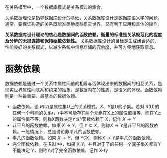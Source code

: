 在关系模型中，一个数据库模式是关系模式的集合。

关系数据理论是指导数据库设计的基础，关系数据库设计是数据库语义学的问题。通常，要保证构造的关系既能准确地反映现实世界，又有利于应用和具体的操作。

**关系数据库设计理论的核心是数据间的函数依赖，衡量的标准是关系规范化的程度及分解的无损连接和保持函数依赖性。** 关系数据库设计的目标是生成组合适的、性能良好的关系模式，以减少系统中信息存储的冗余度，并可方便地获取信息。

# 函数依赖
数据依赖是通过一个关系中属性间值的相等与否体现出来的数据间的相互关系，是现实世界属性间联系和约束的抽象，是数据内在的性质，是语义的体现。函数依赖则是一种最重要、最基本的数据依赖。

- 函数依赖。设 $R(U)$是属性集U上的关系模式，$X、Y$是$U$的子集。若对 R(U)的任何一个可能的关系r，r中不可能存在两个元组在X上的属性值相等，而在$Y$上的属性值不等，则称X函数决定$Y$或$Y$函数依赖于 X，记作 $X→Y$
- 非平凡的函数依赖。如果  $X→Y$，但 $Y \subsetneq X$，则称$X→Y$是非平凡的函数依赖。一般情况下，总是讨论非平凡的函数依赖。
- 平凡的函数依赖。如果 $X→Y$，但 YCX，则称$X→Y$是平凡的函数依赖。
- 完全函数依赖。在 R(U)中，如果 X-Y，并且对于了的任何一个真子集X 都有Y不能决定 Y，则称Y对了完全函数依赖，记作 X-fy